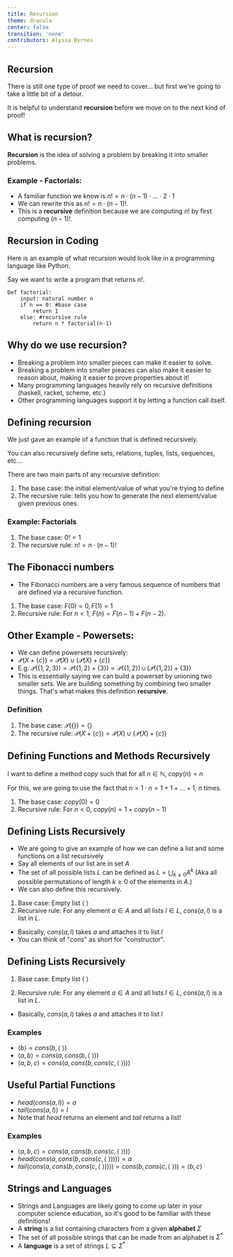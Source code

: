 ```yaml
---
title: Recursion
theme: dracula
center: false
transition: 'none'
contributors: Alyssa Byrnes
---
```



## Recursion
<div id="content">

There is still one type of proof we need to cover... but first we're going to take a little bit of a detour.

It is helpful to understand **recursion** before we move on to the next kind of proof!


</div>


## What is recursion?
<div id="content">

**Recursion** is the idea of solving a problem by breaking it into smaller problems.

### Example - Factorials:

- A familiar function we know is $n! = n \cdot (n-1) \cdot \ldots \cdot 2 \cdot 1$
- We can rewrite this as $n! = n\cdot (n-1)!$.
- This is a **recursive** definition because we are computing $n!$ by first computing $(n-1)!$.


</div>

## Recursion in Coding
<div id="content">

Here is an example of what recursion would look like in a programming language like Python.

Say we want to write a program that returns $n!$.

    Def factorial:
        input: natural number n
        if n == 0: #base case
            return 1
        else: #recursive rule
            return n * factorial(n-1) 
        

</div>


## Why do we use recursion?
<div id="content">

- Breaking a problem into smaller pieces can make it easier to solve.
- Breaking a problem into smaller pieaces can also make it easier to reason about, making it easier to prove properties about it! 
- Many programming languages heavily rely on recursive definitions (haskell, racket, scheme, etc.)
- Other programming languages support it by letting a function call itself. 


</div>


## Defining recursion
<div id="content">

We just gave an example of a function that is defined recursively.

You can also recursively define sets, relations, tuples, lists, sequences, etc...

There are two main parts of any recursive definition:

1. The base case: the initial element/value of what you're trying to define
2. The recursive rule: tells you how to generate the next element/value given previous ones.

### Example: Factorials

1. The base case: $0! = 1$
2. The recursive rule: $n! = n \cdot (n-1)!$


</div>



## The Fibonacci numbers
<div id="content">

- The Fibonacci numbers are a very famous sequence of numbers that are defined via a recursive function.

1. The base case: $F(0) = 0, F(1) = 1$
2. Recursive rule: For $n < 1$, $F(n) = F(n-1) + F(n-2)$.

</div>


## Other Example - Powersets: 

<div id="content">

- We can define powersets recursively:
- $\mathscr{P}(X + \{c\} ) = \mathscr{P}(X) \cup (\mathscr{P}(X) + \{c\})$
- E.g. $\mathscr{P}(\{1,2,3\}) = \mathscr{P}(\{1,2\} + \{3\}) = \mathscr{P}(\{1,2\}) \cup (\mathscr{P}(\{1,2\}) + \{3\})$
- This is essentially saying we can build a powerset by unioning two smaller sets. We are building something by combining two smaller things. That's what makes this definition **recursive**.


### Definition

1. The base case: $\mathscr{P}(\{ \}) = \{\}$
2. The recursive rule: $\mathscr{P}(X + \{c\}) = \mathscr{P}(X) \cup (\mathscr{P}(X) + \{c\})$

</div>


## Defining Functions and Methods Recursively
<div id="content">

I want to define a method $copy$ such that for all $n \in \mathbb{N}$, $copy(n)=n$

For this, we are going to use the fact that $n = 1 \cdot n = 1 + 1 + \ldots + 1$, $n$ times.

1. The base case: $copy(0) = 0$
2. Recursive rule: For $n<0$, $copy(n) = 1 + copy(n-1)$


</div>


## Defining Lists Recursively
<div id="content">

- We are going to give an example of how we can define a list and some functions on a list recursively
- Say all elements of our list are in set $A$
- The set of all possible lists $L$ can be defined as $L = \bigcup_{k\geq0}A^k$ 
(Aka all possible permutations of length $k \geq 0$ of the elements in $A$.)
- We can also define this recursively.

1. Base case: Empty list $\langle ~ \rangle$
2. Recursive rule: For any element $a \in A$ and all lists $l \in L$, $cons(a,l)$ is a list in $L$.

- Basically, $cons(a,l)$ takes $a$ and attaches it to list $l$
- You can think of "$cons$" as short for "constructor".

</div>


## Defining Lists Recursively
<div id="content">

1. Base case: Empty list $\langle ~ \rangle$

2. Recursive rule: For any element $a \in A$ and all lists $l \in L$, $cons(a,l)$ is a list in $L$.

- Basically, $cons(a,l)$ takes $a$ and attaches it to list $l$


### Examples
- $\langle b \rangle = cons(b, \langle ~ \rangle)$
- $\langle a, b \rangle = cons(a, cons(b, \langle ~ \rangle))$
- $\langle a, b, c \rangle = cons(a, cons(b, cons(c, \langle ~ \rangle)))$

</div>


## Useful Partial Functions
<div id="content">

- $head(cons( a,l )) = a$
- $tail(cons( a,l )) = l$
- Note that $head$ returns an element and $tail$ returns a list!

### Examples

- $\langle a, b, c \rangle = cons(a, cons(b, cons(c, \langle ~ \rangle)))$
- $head(cons(a, cons(b, cons(c, \langle ~ \rangle)))) = a$
- $tail(cons(a, cons(b, cons(c, \langle ~ \rangle)))) = cons(b, cons(c, \langle ~ \rangle)) = \langle b, c \rangle$

</div>


## Strings and Languages
<div id="content">

- Strings and Languages are likely going to come up later in your computer science education, so it's good to be familiar with these definitions!
- A **string** is a list containing characters from a given **alphabet** $\Sigma$
- The set of all possible strings that can be made from an alphabet is $\Sigma^*$
- A **language** is a set of strings $L \subseteq \Sigma^*$

</div>


